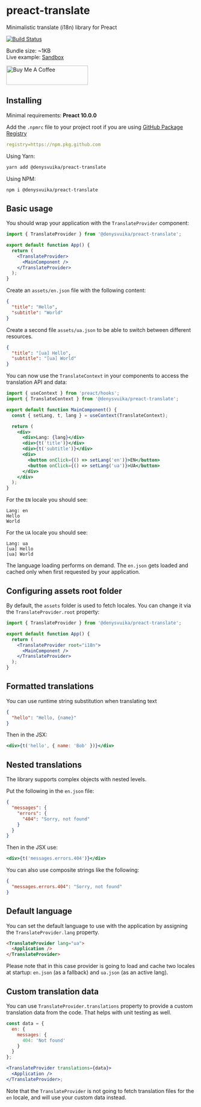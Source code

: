 # preact-translate

Minimalistic translate (i18n) library for Preact

[![Build Status](https://dev.azure.com/denysvuika/preact-translate/_apis/build/status/DenysVuika.preact-translate?branchName=master)](https://dev.azure.com/denysvuika/preact-translate/_build/latest?definitionId=3&branchName=master)

Bundle size: ~1KB  
Live example: [Sandbox](https://codesandbox.io/embed/preact-translate-npm-tpe4f)

<a href="https://www.buymeacoffee.com/denys" target="_blank">
  <img src="https://cdn.buymeacoffee.com/buttons/default-orange.png" alt="Buy Me A Coffee" height="51" width="217">
</a>

## Installing

Minimal requirements: **Preact 10.0.0**

Add the `.npmrc` file to your project root if you are using [GitHub Package Registry](https://help.github.com/en/articles/about-github-package-registry)

```yaml
registry=https://npm.pkg.github.com
```

Using Yarn:

```sh
yarn add @denysvuika/preact-translate
```

Using NPM:

```sh
npm i @denysvuika/preact-translate
```

## Basic usage

You should wrap your application with the `TranslateProvider` component:

```jsx
import { TranslateProvider } from '@denysvuika/preact-translate';

export default function App() {
  return (
    <TranslateProvider>
      <MainComponent />
    </TranslateProvider>
  );
}
```

Create an `assets/en.json` file with the following content:

```json
{
  "title": "Hello",
  "subtitle": "World"
}
```

Create a second file `assets/ua.json` to be able to switch between different resources.

```json
{
  "title": "[ua] Hello",
  "subtitle": "[ua] World"
}
```

You can now use the `TranslateContext` in your components to access the translation API and data:

```jsx
import { useContext } from 'preact/hooks';
import { TranslateContext } from '@denysvuika/preact-translate';

export default function MainComponent() {
  const { setLang, t, lang } = useContext(TranslateContext);

  return (
    <div>
      <div>Lang: {lang}</div>
      <div>{t('title')}</div>
      <div>{t('subtitle')}</div>
      <div>
        <button onClick={() => setLang('en')}>EN</button>
        <button onClick={() => setLang('ua')}>UA</button>
      </div>
    </div>
  );
}
```

For the `EN` locale you should see:

```text
Lang: en
Hello
World
```

For the `UA` locale you should see:

```text
Lang: ua
[ua] Hello
[ua] World
```

The language loading performs on demand.
The `en.json` gets loaded and cached only when first requested by your application.

## Configuring assets root folder

By default, the `assets` folder is used to fetch locales.
You can change it via the `TranslateProvider.root` property:

```jsx
import { TranslateProvider } from '@denysvuika/preact-translate';

export default function App() {
  return (
    <TranslateProvider root="i18n">
      <MainComponent />
    </TranslateProvider>
  );
}
```

## Formatted translations

You can use runtime string substitution when translating text

```json
{
  "hello": "Hello, {name}"
}
```

Then in the JSX:

```jsx
<div>{t('hello', { name: 'Bob' })}</div>
```

## Nested translations

The library supports complex objects with nested levels.

Put the following in the `en.json` file:

```json
{
  "messages": {
    "errors": {
      "404": "Sorry, not found"
    }
  }
}
```

Then in the JSX use:

```jsx
<div>{t('messages.errors.404')}</div>
```

You can also use composite strings like the following:

```json
{
  "messages.errors.404": "Sorry, not found"
}
```

## Default language

You can set the default language to use with the application by assigning the `TranslateProvider.lang` property.

```html
<TranslateProvider lang="ua">
  <Application />
</TranslateProvider>
```

Please note that in this case provider is going to load and cache two locales at startup:
`en.json` (as a fallback) and `ua.json` (as an active lang).

## Custom translation data

You can use `TranslateProvider.translations` property to provide a custom translation data from the code.
That helps with unit testing as well.

```jsx
const data = {
  en: {
    messages: {
      404: 'Not found'
    }
  }
};

<TranslateProvider translations={data}>
  <Application />
</TranslateProvider>;
```

Note that the `TranslateProvider` is not going to fetch translation files for the `en` locale,
and will use your custom data instead.
